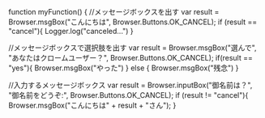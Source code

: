 function myFunction() {
  //メッセージボックスを出す
  var result = Browser.msgBox("こんにちは", Browser.Buttons.OK_CANCEL);
  if (result == "cancel"){
    Logger.log("canceled...")
  }
  
  //メッセージボックスで選択肢を出す
  var result = Browser.msgBox("選んで", "あなたはクロームユーザー？", Browser.Buttons.OK_CANCEL);
  if(result == "yes"){
    Browser.msgBox("やった")
  } else {
    Browser.msgBox("残念")
  }
  
  //入力するメッセージボックス
  var result = Browser.inputBox("御名前は？", "御名前をどうぞ:", Browser.Buttons.OK_CANCEL);
  if (result != "cancel"){
    Browser.msgBox("こんにちは" + result + "さん");
  }
